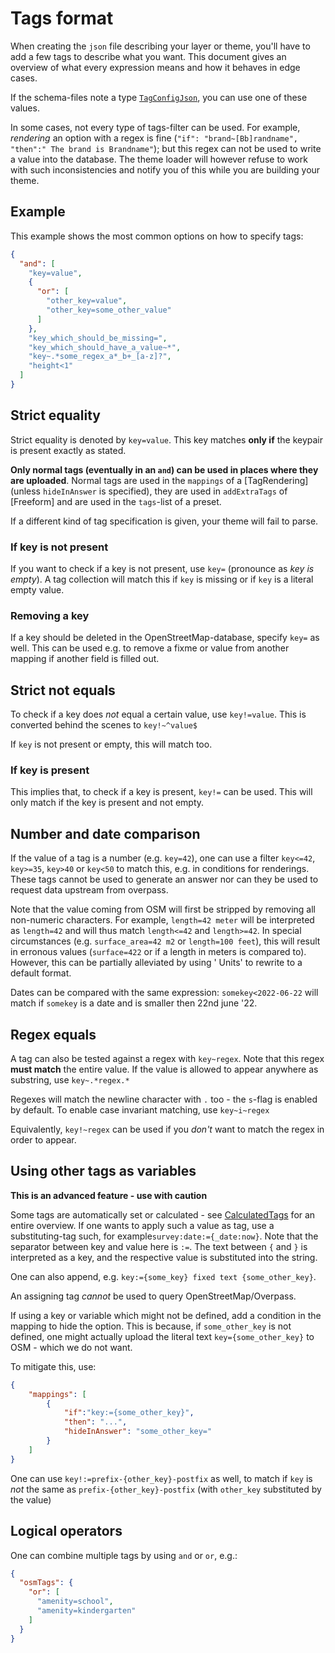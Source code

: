 Tags format
=============

When creating the `json` file describing your layer or theme, you'll have to add a few tags to describe what you want.
This document gives an overview of what every expression means and how it behaves in edge cases.

If the schema-files note a type [`TagConfigJson`](https://github.com/pietervdvn/MapComplete/blob/develop/Models/ThemeConfig/Json/TagConfigJson.ts), you can use one of these values.

In some cases, not every type of tags-filter can be used. For example,  _rendering_ an option with a regex is
fine (`"if": "brand~[Bb]randname", "then":" The brand is Brandname"`); but this regex can not be used to write a value
into the database. The theme loader will however refuse to work with such inconsistencies and notify you of this while
you are building your theme.

Example
-------

This example shows the most common options on how to specify tags:

```json
{
  "and": [
    "key=value",
    {
      "or": [
        "other_key=value",
        "other_key=some_other_value"
      ]
    },
    "key_which_should_be_missing=",
    "key_which_should_have_a_value~*",
    "key~.*some_regex_a*_b+_[a-z]?",
    "height<1"
  ]
}
```


Strict equality
---------------

Strict equality is denoted by `key=value`. This key matches __only if__ the keypair is present exactly as stated.

**Only normal tags (eventually in an `and`) can be used in places where they are uploaded**. Normal tags are used in
the `mappings` of a [TagRendering] (unless `hideInAnswer` is specified), they are used in `addExtraTags` of [Freeform]
and are used in the `tags`-list of a preset.

If a different kind of tag specification is given, your theme will fail to parse.

### If key is not present

If you want to check if a key is not present, use `key=` (pronounce as *key is empty*). A tag collection will match this
if `key` is missing or if `key` is a literal empty value.

### Removing a key

If a key should be deleted in the OpenStreetMap-database, specify `key=` as well. This can be used e.g. to remove a
fixme or value from another mapping if another field is filled out.

Strict not equals
-----------------

To check if a key does _not_ equal a certain value, use `key!=value`. This is converted behind the scenes
to `key!~^value$`

If `key` is not present or empty, this will match too.

### If key is present

This implies that, to check if a key is present, `key!=` can be used. This will only match if the key is present and not
empty.

Number and date comparison
--------------------------

If the value of a tag is a number (e.g. `key=42`), one can use a filter `key<=42`, `key>=35`, `key>40` or `key<50` to
match this, e.g. in conditions for renderings. These tags cannot be used to generate an answer nor can they be used to
request data upstream from overpass.

Note that the value coming from OSM will first be stripped by removing all non-numeric characters. For
example, `length=42 meter` will be interpreted as `length=42` and will thus match `length<=42` and `length>=42`. In
special circumstances (e.g. `surface_area=42 m2` or `length=100 feet`), this will result in erronous
values (`surface=422` or if a length in meters is compared to). However, this can be partially alleviated by using '
Units' to rewrite to a default format.

Dates can be compared with the same expression: `somekey<2022-06-22` will match if `somekey` is a date and is smaller
then 22nd june '22.

Regex equals
------------

A tag can also be tested against a regex with `key~regex`. Note that this regex __must match__ the entire value. If the
value is allowed to appear anywhere as substring, use `key~.*regex.*`

Regexes will match the newline character with `.` too - the `s`-flag is enabled by default. To enable case invariant
matching, use `key~i~regex`

Equivalently, `key!~regex` can be used if you _don't_ want to match the regex in order to appear.


Using other tags as variables
-----------------------------

**This is an advanced feature - use with caution**

Some tags are automatically set or calculated - see [CalculatedTags](CalculatedTags.md) for an entire overview. If one
wants to apply such a value as tag, use a substituting-tag such, for example`survey:date:={_date:now}`. Note that the
separator between key and value here is `:=`. The text between `{` and `}` is interpreted as a key, and the respective
value is substituted into the string.

One can also append, e.g. `key:={some_key} fixed text {some_other_key}`.

An assigning tag _cannot_ be used to query OpenStreetMap/Overpass.

If using a key or variable which might not be defined, add a condition in the mapping to hide the option. This is
because, if `some_other_key` is not defined, one might actually upload the literal text `key={some_other_key}` to OSM -
which we do not want.

To mitigate this, use:

```json
{
    "mappings": [
        {
            "if":"key:={some_other_key}",
            "then": "...",
            "hideInAnswer": "some_other_key="
        }
    ]
}
```

One can use `key!:=prefix-{other_key}-postfix` as well, to match if `key` is _not_ the same
as `prefix-{other_key}-postfix` (with `other_key` substituted by the value)

## Logical operators

One can combine multiple tags by using `and` or `or`, e.g.:

```json
{
  "osmTags": {
    "or": [
      "amenity=school",
      "amenity=kindergarten"
    ]
  }
}
```

